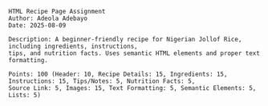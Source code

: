 
    HTML Recipe Page Assignment 
    Author: Adeola Adebayo
    Date: 2025-08-09

    Description: A beginner-friendly recipe for Nigerian Jollof Rice, including ingredients, instructions,
    tips, and nutrition facts. Uses semantic HTML elements and proper text formatting.

    Points: 100 (Header: 10, Recipe Details: 15, Ingredients: 15, Instructions: 15, Tips/Notes: 5, Nutrition Facts: 5,
    Source Link: 5, Images: 15, Text Formatting: 5, Semantic Elements: 5, Lists: 5)
